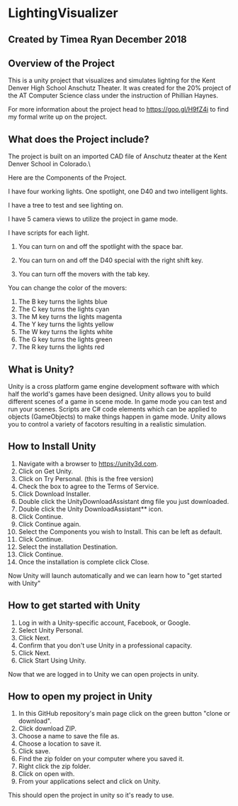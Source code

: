 # LightingVisualizer
## Created by Timea Ryan                                                    December 2018

## Overview of the Project
This is a unity project that visualizes and simulates lighting for the Kent Denver High School Anschutz Theater.
It was created for the 20% project of the AT Computer Science class under the instruction of Phillian Haynes.

For more information about the project head to https://goo.gl/H9fZ4i to find my formal write up on the project.

## What does the Project include?
The project is built on an imported CAD file of Anschutz theater at the Kent Denver School in Colorado.\

Here are the Components of the Project.

I have four working lights. One spotlight, one D40 and two intelligent lights.

I have a tree to test and see lighting on.

I have 5 camera views to utilize the project in game mode.

I have scripts for each light.

1. You can turn on and off the spotlight with the space bar.

2. You can turn on and off the D40 special with the right shift key.

3. You can turn off the movers with the tab key.

You can change the color of the movers:

   1. The B key turns the lights blue
   2. The C key turns the lights cyan
   3. The M key turns the lights magenta
   4. The Y key turns the lights yellow
   5. The W key turns the lights white
   6. The G key turns the lights green
   7. The R key turns the lights red


## What is Unity?
Unity is a cross platform game engine development software with which half the world's games have been designed.
Unity allows you to build different scenes of a game in scene mode. In game mode you can test and run your scenes.
Scripts are C# code elements which can be applied to objects (GameObjects) to make things happen in game mode.
Unity allows you to control a variety of facotors resulting in a realistic simulation.

## How to Install Unity
1. Navigate with a browser to https://unity3d.com.
2. Click on Get Unity.
3. Click on Try Personal. (this is the free version)
4. Check the box to agree to the Terms of Service.
5. Click Download Installer.
6. Double click the UnityDownloadAssistant dmg file you just downloaded.
7. Double click the Unity DownloadAssistant** icon.
8. Click Continue.
9. Click Continue again.
10. Select the Components you wish to Install. This can be left as default.
11. Click Continue.
12. Select the installation Destination.
13. Click Continue.
14. Once the installation is complete click Close.

Now Unity will launch automatically and we can learn how to "get started with Unity"
## How to get started with Unity
1. Log in with a Unity-specific account, Facebook, or Google.
2. Select Unity Personal.
3. Click Next.
4. Confirm that you don't use Unity in a professional capacity.
5. Click Next.
6. Click Start Using Unity.

Now that we are logged in to Unity we can open projects in unity.
## How to open my project in Unity
1. In this GitHub repository's main page click on the green button "clone or download".
2. Click download ZIP.
3. Choose a name to save the file as.
4. Choose a location to save it.
5. Click save.
6. Find the zip folder on your computer where you saved it.
7. Right click the zip folder.
8. Click on open with.
9. From your applications select and click on Unity.

This should open the project in unity so it's ready to use.


